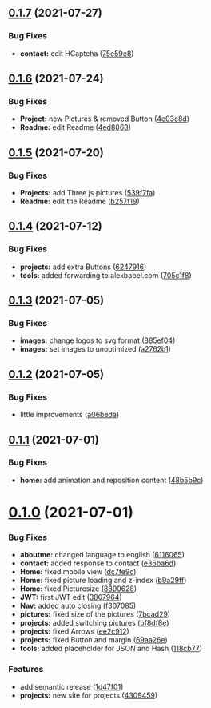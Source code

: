 ## [0.1.7](https://github.com/Jamaki5/Next-Website/compare/v0.1.6...v0.1.7) (2021-07-27)


### Bug Fixes

* **contact:** edit HCaptcha ([75e59e8](https://github.com/Jamaki5/Next-Website/commit/75e59e8bd50dbdf3b4b385f1edde28e9cd36a549))

## [0.1.6](https://github.com/Jamaki5/Next-Website/compare/v0.1.5...v0.1.6) (2021-07-24)


### Bug Fixes

* **Project:** new Pictures & removed Button ([4e03c8d](https://github.com/Jamaki5/Next-Website/commit/4e03c8d373123e02146e88368fa497dc4847c44f))
* **Readme:** edit Readme ([4ed8063](https://github.com/Jamaki5/Next-Website/commit/4ed8063c869fb08944bf8868d814373da36b076d))

## [0.1.5](https://github.com/Jamaki5/Next-Website/compare/v0.1.4...v0.1.5) (2021-07-20)


### Bug Fixes

* **Projects:** add Three js pictures ([539f7fa](https://github.com/Jamaki5/Next-Website/commit/539f7faff9bffae92a0e2e5c55fdd7c13ca6b503))
* **Readme:** edit the Readme ([b257f19](https://github.com/Jamaki5/Next-Website/commit/b257f192e1ed3abef354311d00b08259fc0e8ce6))

## [0.1.4](https://github.com/Jamaki5/Next-Website/compare/v0.1.3...v0.1.4) (2021-07-12)


### Bug Fixes

* **projects:** add extra Buttons ([6247916](https://github.com/Jamaki5/Next-Website/commit/6247916fb3400862bbe123cdb02d13ee77d0367c))
* **tools:** added forwarding to alexbabel.com ([705c1f8](https://github.com/Jamaki5/Next-Website/commit/705c1f8de19739d4abd8ef542a927214db5725c3))

## [0.1.3](https://github.com/Jamaki5/Next-Website/compare/v0.1.2...v0.1.3) (2021-07-05)


### Bug Fixes

* **images:** change logos to svg format ([885ef04](https://github.com/Jamaki5/Next-Website/commit/885ef047eac8d35dd3085f7555f7c8ed00c4e334))
* **images:** set images to unoptimized ([a2762b1](https://github.com/Jamaki5/Next-Website/commit/a2762b1358d407c38f0374d9a79a5cafc6e743a8))

## [0.1.2](https://github.com/Jamaki5/Next-Website/compare/v0.1.1...v0.1.2) (2021-07-05)


### Bug Fixes

* little improvements ([a06beda](https://github.com/Jamaki5/Next-Website/commit/a06bedaa3c77a4da10afbf77d2905df219387b2b))

## [0.1.1](https://github.com/Jamaki5/Next-Website/compare/v0.1.0...v0.1.1) (2021-07-01)


### Bug Fixes

* **home:** add animation and reposition content ([48b5b9c](https://github.com/Jamaki5/Next-Website/commit/48b5b9c1b4450313daa5bae7efc369fea6d56b16))

# [0.1.0](https://github.com/Jamaki5/Next-Website/compare/v0.0.4...v0.1.0) (2021-07-01)


### Bug Fixes

* **aboutme:** changed language to english ([6116065](https://github.com/Jamaki5/Next-Website/commit/611606526cb631f285eedf021059dcbc1dc4ffff))
* **contact:** added response to contact ([e36ba6d](https://github.com/Jamaki5/Next-Website/commit/e36ba6d9a0883abbf2d840e6ded4289370c73ca6))
* **Home:** fixed mobile view ([dc7fe9c](https://github.com/Jamaki5/Next-Website/commit/dc7fe9c4792acae15cecc97b93993f3ac79c7dd8))
* **Home:** fixed picture loading and z-index ([b9a29ff](https://github.com/Jamaki5/Next-Website/commit/b9a29ff40bd2d1d17a60ca911cd5c0f0548478bc))
* **Home:** fixed Picturesize ([8890628](https://github.com/Jamaki5/Next-Website/commit/88906280ed8123b942f934005eb7818678d68c65))
* **JWT:** first JWT edit ([3807964](https://github.com/Jamaki5/Next-Website/commit/3807964908d7b79da8318f3827eb14b3ce240b80))
* **Nav:** added auto closing ([f307085](https://github.com/Jamaki5/Next-Website/commit/f30708521ffa72974320f44d358f4df85e51ad18))
* **pictures:** fixed size of the pictures ([7bcad29](https://github.com/Jamaki5/Next-Website/commit/7bcad2985d5f010401df8d755f2d28983a4b806c))
* **projects:** added switching pictures ([bf8df8e](https://github.com/Jamaki5/Next-Website/commit/bf8df8e347ccf48df277870f3181dc16ff3d0738))
* **projects:** fixed Arrows ([ee2c912](https://github.com/Jamaki5/Next-Website/commit/ee2c912988cf5df92f63f80b77539c90ab3faa46))
* **projects:** fixed Button and margin ([69aa26e](https://github.com/Jamaki5/Next-Website/commit/69aa26e06ff8049aade8918771691c1fed93bb1c))
* **tools:** added placeholder for JSON and Hash ([118cb77](https://github.com/Jamaki5/Next-Website/commit/118cb778e56c1b37e14cb9ed0f52c9f358e4cec3))


### Features

* add semantic release ([1d47f01](https://github.com/Jamaki5/Next-Website/commit/1d47f01af688f3b62201f2ed437f6fb29fda46ac))
* **projects:** new site for projects ([4309459](https://github.com/Jamaki5/Next-Website/commit/4309459ac47e1d2a2970db06c632e27b22e2d4a0))
